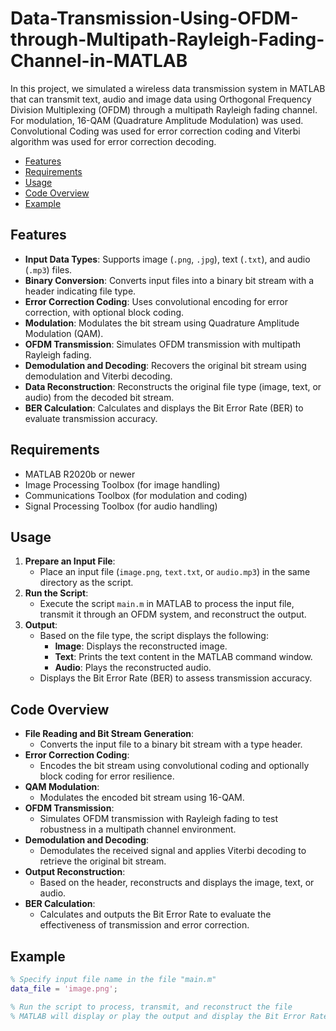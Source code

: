 # Data-Transmission-Using-OFDM-through-Multipath-Rayleigh-Fading-Channel-in-MATLAB
In this project, we simulated a wireless data transmission system in MATLAB that can transmit text, audio and image data using Orthogonal Frequency Division Multiplexing (OFDM) through a multipath Rayleigh fading channel. For modulation, 16-QAM (Quadrature Amplitude Modulation) was used. Convolutional Coding was used for error correction coding and Viterbi algorithm was used for error correction decoding.

  * [Features](#features)
  * [Requirements](#requirements)
  * [Usage](#usage)
  * [Code Overview](#code-overview)
  * [Example](#example)


## Features

- **Input Data Types**: Supports image (`.png`, `.jpg`), text (`.txt`), and audio (`.mp3`) files.
- **Binary Conversion**: Converts input files into a binary bit stream with a header indicating file type.
- **Error Correction Coding**: Uses convolutional encoding for error correction, with optional block coding.
- **Modulation**: Modulates the bit stream using Quadrature Amplitude Modulation (QAM).
- **OFDM Transmission**: Simulates OFDM transmission with multipath Rayleigh fading.
- **Demodulation and Decoding**: Recovers the original bit stream using demodulation and Viterbi decoding.
- **Data Reconstruction**: Reconstructs the original file type (image, text, or audio) from the decoded bit stream.
- **BER Calculation**: Calculates and displays the Bit Error Rate (BER) to evaluate transmission accuracy.

## Requirements

- MATLAB R2020b or newer
- Image Processing Toolbox (for image handling)
- Communications Toolbox (for modulation and coding)
- Signal Processing Toolbox (for audio handling)

## Usage

1. **Prepare an Input File**:
    - Place an input file (`image.png`, `text.txt`, or `audio.mp3`) in the same directory as the script.
2. **Run the Script**:
    - Execute the script `main.m` in MATLAB to process the input file, transmit it through an OFDM system, and reconstruct the output.
3. **Output**:
    - Based on the file type, the script displays the following:
        - **Image**: Displays the reconstructed image.
        - **Text**: Prints the text content in the MATLAB command window.
        - **Audio**: Plays the reconstructed audio.
    - Displays the Bit Error Rate (BER) to assess transmission accuracy.

## Code Overview

- **File Reading and Bit Stream Generation**:
    - Converts the input file to a binary bit stream with a type header.
- **Error Correction Coding**:
    - Encodes the bit stream using convolutional coding and optionally block coding for error resilience.
- **QAM Modulation**:
    - Modulates the encoded bit stream using 16-QAM.
- **OFDM Transmission**:
    - Simulates OFDM transmission with Rayleigh fading to test robustness in a multipath channel environment.
- **Demodulation and Decoding**:
    - Demodulates the received signal and applies Viterbi decoding to retrieve the original bit stream.
- **Output Reconstruction**:
    - Based on the header, reconstructs and displays the image, text, or audio.
- **BER Calculation**:
    - Calculates and outputs the Bit Error Rate to evaluate the effectiveness of transmission and error correction.

## Example
```matlab
% Specify input file name in the file "main.m"
data_file = 'image.png';

% Run the script to process, transmit, and reconstruct the file
% MATLAB will display or play the output and display the Bit Error Rate (BER)
```
